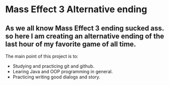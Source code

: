 # Mass Effect 3 Alternative ending

## As we all know Mass Effect 3 ending sucked ass. so here I am creating an alternative ending of the last hour of my favorite game of all time.

The main point of this project is to:

* Studying and practicing git and github.
* Learing Java and OOP programming in general.
* Practicing writing good dialogs and story.
